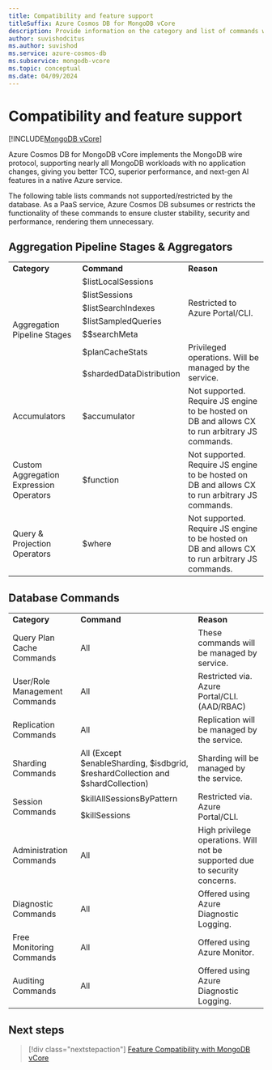 ```yaml
---
title: Compatibility and feature support
titleSuffix: Azure Cosmos DB for MongoDB vCore
description: Provide information on the category and list of commands which are currently not supported on Mongo vCore.
author: suvishodcitus
ms.author: suvishod
ms.service: azure-cosmos-db
ms.subservice: mongodb-vcore
ms.topic: conceptual
ms.date: 04/09/2024
---
```


# Compatibility and feature support

[!INCLUDE[MongoDB vCore](~/reusable-content/ce-skilling/azure/includes/cosmos-db/includes/appliesto-mongodb-vcore.md)]

Azure Cosmos DB for MongoDB vCore implements the MongoDB wire protocol, supporting nearly all MongoDB workloads with no application changes, giving you better TCO, superior performance, and next-gen AI features in a native Azure service.

The following table lists commands not supported/restricted by the database. As a PaaS service, Azure Cosmos DB subsumes or restricts the functionality of these commands to ensure cluster stability, security and performance, rendering them unnecessary.


## Aggregation Pipeline Stages & Aggregators

<table>
<tr><td><b>Category</b></td><td><b>Command</b></td><td><b>Reason</b></td></tr>

<tr><td rowspan="7">Aggregation Pipeline Stages</td><td>$listLocalSessions</td><td rowspan="5">Restricted to Azure Portal/CLI.</td></tr>
<tr><td>$listSessions</td></tr>
<tr><td>$listSearchIndexes</td></tr>
<tr><td>$listSampledQueries</td></tr>
<tr><td>$$searchMeta</td></tr>
<tr><td>$planCacheStats</td><td rowspan="2">Privileged operations. Will be managed by the service.</td></tr>
<tr><td>$shardedDataDistribution</td></tr>

<tr><td rowspan="1">Accumulators</td><td>$accumulator</td><td rowspan="1">Not supported. Require JS engine to be hosted on DB and allows CX to run arbitrary JS commands.</td></tr>

<tr><td rowspan="1">Custom Aggregation Expression Operators</td><td>$function</td><td rowspan="1">Not supported. Require JS engine to be hosted on DB and allows CX to run arbitrary JS commands.</td></tr>

<tr><td rowspan="1">Query & Projection Operators</td><td>$where</td><td rowspan="1">Not supported. Require JS engine to be hosted on DB and allows CX to run arbitrary JS commands.</td></tr>

</table>


## Database Commands

<table>
<tr><td><b>Category</b></td><td><b>Command</b></td><td><b>Reason</b></td></tr>

<tr><td rowspan="1">Query Plan Cache Commands</td><td>All</td><td rowspan="1">These commands will be managed by service.</td></tr>

<tr><td rowspan="1">User/Role Management Commands</td><td>All</td><td rowspan="1">Restricted via. Azure Portal/CLI. (AAD/RBAC)</td></tr>

<tr><td rowspan="1">Replication Commands</td><td>All</td><td rowspan="1">Replication will be managed by the service.</td></tr>

<tr><td rowspan="1">Sharding Commands</td><td>All (Except $enableSharding, $isdbgrid, $reshardCollection and $shardCollection) </td><td rowspan="1">Sharding will be managed by the service.</td></tr>

<tr><td rowspan="2">Session Commands</td><td>$killAllSessionsByPattern</td><td rowspan="2">Restricted via. Azure Portal/CLI.</td></tr>
<tr><td>$killSessions</td></tr>

<tr><td rowspan="1">Administration Commands</td><td>All</td><td rowspan="1">High privilege operations. Will not be supported due to security concerns.</td></tr>

<tr><td rowspan="1">Diagnostic Commands</td><td>All</td><td rowspan="1">Offered using Azure Diagnostic Logging.</td></tr>

<tr><td rowspan="1">Free Monitoring Commands</td><td>All</td><td rowspan="1">Offered using Azure Monitor.</td></tr>

<tr><td rowspan="1">Auditing Commands</td><td>All</td><td rowspan="1">Offered using Azure Diagnostic Logging.</td></tr>

</table>



## Next steps

> [!div class="nextstepaction"]
> [Feature Compatibility with MongoDB vCore](compatibility.md)



